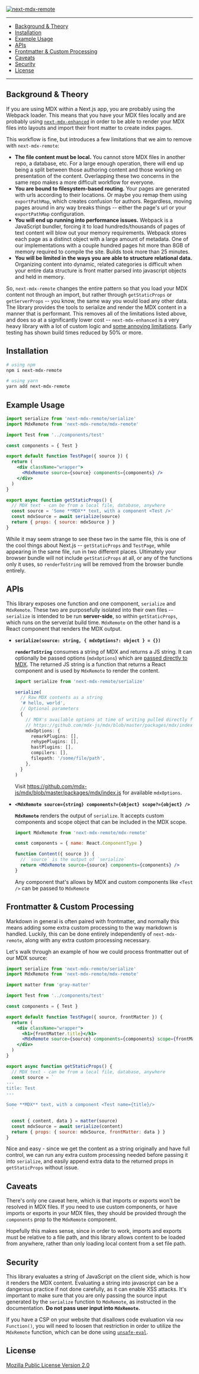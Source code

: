<!-- markdownlint-disable-file MD033 MD041 -->

<!--

# next-mdx-remote

A set of light utilities allowing mdx to be loaded within `getStaticProps` or `getServerSideProps` and hydrated correctly on the client.

-->

[![next-mdx-remote](./header.png)](.)

---

- [Background & Theory](#background--theory)
- [Installation](#installation)
- [Example Usage](#example-usage)
- [APIs](#apis)
- [Frontmatter & Custom Processing](#frontmatter--custom-processing)
- [Caveats](#caveats)
- [Security](#security)
- [License](#license)

---

## Background & Theory

If you are using MDX within a Next.js app, you are probably using the Webpack loader. This means that you have your MDX files locally and are probably using [`next-mdx-enhanced`](https://github.com/hashicorp/next-mdx-enhanced) in order to be able to render your MDX files into layouts and import their front matter to create index pages.

This workflow is fine, but introduces a few limitations that we aim to remove with `next-mdx-remote`:

- **The file content must be local.** You cannot store MDX files in another repo, a database, etc. For a large enough operation, there will end up being a split between those authoring content and those working on presentation of the content. Overlapping these two concerns in the same repo makes a more difficult workflow for everyone.
- **You are bound to filesystem-based routing.** Your pages are generated with urls according to their locations. Or maybe you remap them using `exportPathMap`, which creates confusion for authors. Regardless, moving pages around in any way breaks things -- either the page's url or your `exportPathMap` configuration.
- **You will end up running into performance issues.** Webpack is a JavaScript bundler, forcing it to load hundreds/thousands of pages of text content will blow out your memory requirements. Webpack stores each page as a distinct object with a large amount of metadata. One of our implementations with a couple hundred pages hit more than 8GB of memory required to compile the site. Builds took more than 25 minutes.
- **You will be limited in the ways you are able to structure relational data.** Organizing content into dynamic, related categories is difficult when your entire data structure is front matter parsed into javascript objects and held in memory.

So, `next-mdx-remote` changes the entire pattern so that you load your MDX content not through an import, but rather through `getStaticProps` or `getServerProps` -- you know, the same way you would load any other data. The library provides the tools to serialize and render the MDX content in a manner that is performant. This removes all of the limitations listed above, and does so at a significantly lower cost -- `next-mdx-enhanced` is a very heavy library with a lot of custom logic and [some annoying limitations](https://github.com/hashicorp/next-mdx-enhanced/issues/17). Early testing has shown build times reduced by 50% or more.

## Installation

```sh
# using npm
npm i next-mdx-remote

# using yarn
yarn add next-mdx-remote
```

## Example Usage

```jsx
import serialize from 'next-mdx-remote/serialize'
import MdxRemote from 'next-mdx-remote/mdx-remote'

import Test from '../components/test'

const components = { Test }

export default function TestPage({ source }) {
  return (
    <div className="wrapper">
      <MdxRemote source={source} components={components} />
    </div>
  )
}

export async function getStaticProps() {
  // MDX text - can be from a local file, database, anywhere
  const source = 'Some **MDX** text, with a component <Test />'
  const mdxSource = await serialize(source)
  return { props: { source: mdxSource } }
}
```

While it may seem strange to see these two in the same file, this is one of the cool things about Next.js -- `getStaticProps` and `TestPage`, while appearing in the same file, run in two different places. Ultimately your browser bundle will not include `getStaticProps` at all, or any of the functions only it uses, so `renderToString` will be removed from the browser bundle entirely.

## APIs

This library exposes one function and one component, `serialize` and `MdxRemote`. These two are purposefully isolated into their own files -- `serialize` is intended to be run **server-side**, so within `getStaticProps`, which runs on the server/at build time. `MdxRemote` on the other hand is a React component that renders the MDX output.

- **`serialize(source: string, { mdxOptions?: object } = {})`**

  **`renderToString`** consumes a string of MDX and returns a JS string. It can optionally be passed options (`mdxOptions`) which are [passed directly to MDX](https://mdxjs.com/advanced/plugins). The returned JS string is a function that returns a React component and is used by `MdxRemote` to render the content.

  ```ts
  import serialize from 'next-mdx-remote/serialize'

  serialize(
    // Raw MDX contents as a string
    '# hello, world',
    // Optional parameters
    {
      // MDX's available options at time of writing pulled directly from
      // https://github.com/mdx-js/mdx/blob/master/packages/mdx/index.js
      mdxOptions: {
        remarkPlugins: [],
        rehypePlugins: [],
        hastPlugins: [],
        compilers: [],
        filepath: '/some/file/path',
      },
    }
  )
  ```

  Visit <https://github.com/mdx-js/mdx/blob/master/packages/mdx/index.js> for available `mdxOptions`.

- **`<MdxRemote source={string} components?={object} scope?={object} />`**

  **`MdxRemote`** renders the output of `serialize`. It accepts custom components and scope object that can be included in the MDX scope.

  ```jsx
  import MdxRemote from 'next-mdx-remote/mdx-remote'

  const components = { name: React.ComponentType }

  function Content({ source }) {
    // `source` is the output of `serialize`
    return <MdxRemote source={source} components={components} />
  }
  ```

  Any component that's allows by MDX and custom components like `<Test />` can be passed to `MdxRemote`

## Frontmatter & Custom Processing

Markdown in general is often paired with frontmatter, and normally this means adding some extra custom processing to the way markdown is handled. Luckily, this can be done entirely independently of `next-mdx-remote`, along with any extra custom processing necessary.

Let's walk through an example of how we could process frontmatter out of our MDX source:

```jsx
import serialize from 'next-mdx-remote/serialize'
import MdxRemote from 'next-mdx-remote/mdx-remote'

import matter from 'gray-matter'

import Test from '../components/test'

const components = { Test }

export default function TestPage({ source, frontMatter }) {
  return (
    <div className="wrapper">
      <h1>{frontMatter.title}</h1>
      <MdxRemote source={source} components={components} scope={frontMatter} />
    </div>
  )
}

export async function getStaticProps() {
  // MDX text - can be from a local file, database, anywhere
  const source = `
---
title: Test
---

Some **MDX** text, with a component <Test name={title}/>
  `

  const { content, data } = matter(source)
  const mdxSource = await serialize(content)
  return { props: { source: mdxSource, frontMatter: data } }
}
```

Nice and easy - since we get the content as a string originally and have full control, we can run any extra custom processing needed before passing it into `serialize`, and easily append extra data to the returned props in `getStaticProps` without issue.

## Caveats

There's only one caveat here, which is that imports or exports won't be resolved in MDX files. If you need to use custom components, or have imports or exports in your MDX files, they should be provided through the `components` prop to the `MdxRemote` component.

Hopefully this makes sense, since in order to work, imports and exports must be relative to a file path, and this library allows content to be loaded from anywhere, rather than only loading local content from a set file path.

## Security

This library evaluates a string of JavaScript on the client side, which is how it renders the MDX content. Evaluating a string into javascript can be a dangerous practice if not done carefully, as it can enable XSS attacks. It's important to make sure that you are only passing the source input generated by the `serialize` function to `MdxRemote`, as instructed in the documentation. **Do not pass user input into `MdxRemote`.**

If you have a CSP on your website that disallows code evaluation via `new Function()`, you will need to loosen that restriction in order to utilize the `MdxRemote` function, which can be done using [`unsafe-eval`](https://developer.mozilla.org/en-US/docs/Web/HTTP/Headers/Content-Security-Policy/script-src#common_sources).

## License

[Mozilla Public License Version 2.0](./LICENSE)
